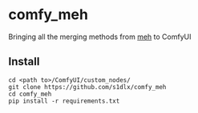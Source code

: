 # comfy_meh

Bringing all the merging methods from [meh](https://github.com/s1dlx/meh) to ComfyUI



## Install

```
cd <path to>/ComfyUI/custom_nodes/
git clone https://github.com/s1dlx/comfy_meh
cd comfy_meh
pip install -r requirements.txt
```
